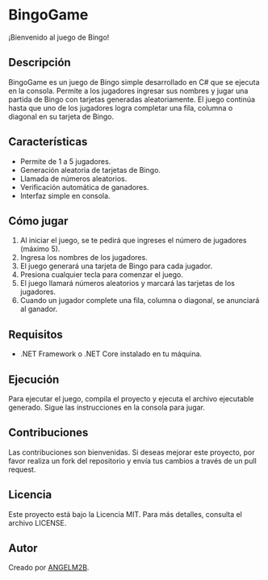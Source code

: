 # BingoGame

¡Bienvenido al juego de Bingo!

## Descripción

BingoGame es un juego de Bingo simple desarrollado en C# que se ejecuta en la consola. Permite a los jugadores ingresar sus nombres y jugar una partida de Bingo con tarjetas generadas aleatoriamente. El juego continúa hasta que uno de los jugadores logra completar una fila, columna o diagonal en su tarjeta de Bingo.

## Características

- Permite de 1 a 5 jugadores.
- Generación aleatoria de tarjetas de Bingo.
- Llamada de números aleatorios.
- Verificación automática de ganadores.
- Interfaz simple en consola.

## Cómo jugar

1. Al iniciar el juego, se te pedirá que ingreses el número de jugadores (máximo 5).
2. Ingresa los nombres de los jugadores.
3. El juego generará una tarjeta de Bingo para cada jugador.
4. Presiona cualquier tecla para comenzar el juego.
5. El juego llamará números aleatorios y marcará las tarjetas de los jugadores.
6. Cuando un jugador complete una fila, columna o diagonal, se anunciará al ganador.

## Requisitos

- .NET Framework o .NET Core instalado en tu máquina.

## Ejecución

Para ejecutar el juego, compila el proyecto y ejecuta el archivo ejecutable generado. Sigue las instrucciones en la consola para jugar.

## Contribuciones

Las contribuciones son bienvenidas. Si deseas mejorar este proyecto, por favor realiza un fork del repositorio y envía tus cambios a través de un pull request.

## Licencia

Este proyecto está bajo la Licencia MIT. Para más detalles, consulta el archivo LICENSE.

## Autor

Creado por [ANGELM2B](https://angelm2b.onrender.com/).
